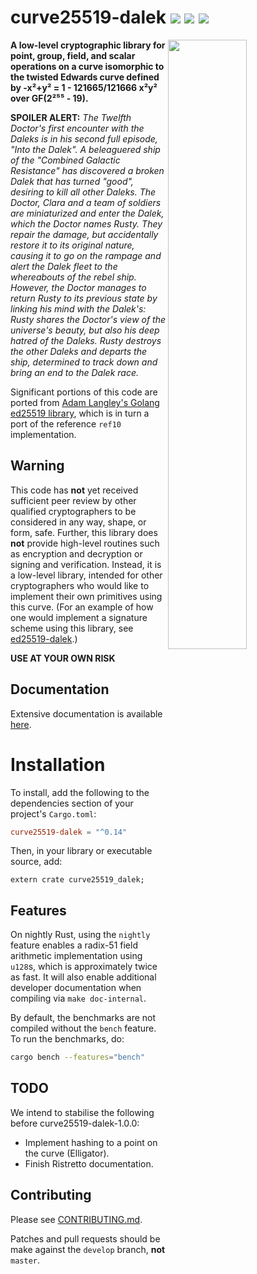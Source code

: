 
# curve25519-dalek  [![](https://img.shields.io/crates/v/curve25519-dalek.svg)](https://crates.io/crates/curve25519-dalek) [![](https://docs.rs/curve25519-dalek/badge.svg)](https://docs.rs/curve25519-dalek) [![](https://travis-ci.org/dalek-cryptography/curve25519-dalek.svg?branch=master)](https://travis-ci.org/dalek-cryptography/curve25519-dalek)

<img
 width="50%"
 align="right"
 src="https://user-images.githubusercontent.com/797/34898472-83686016-f7f3-11e7-967b-24b2aadd623a.png"/>

**A low-level cryptographic library for point, group, field, and scalar
operations on a curve isomorphic to the twisted Edwards curve defined by -x²+y²
= 1 - 121665/121666 x²y² over GF(2²⁵⁵ - 19).**

**SPOILER ALERT:** *The Twelfth Doctor's first encounter with the Daleks is in
his second full episode, "Into the Dalek". A beleaguered ship of the "Combined
Galactic Resistance" has discovered a broken Dalek that has turned "good",
desiring to kill all other Daleks. The Doctor, Clara and a team of soldiers
are miniaturized and enter the Dalek, which the Doctor names Rusty. They
repair the damage, but accidentally restore it to its original nature, causing
it to go on the rampage and alert the Dalek fleet to the whereabouts of the
rebel ship. However, the Doctor manages to return Rusty to its previous state
by linking his mind with the Dalek's: Rusty shares the Doctor's view of the
universe's beauty, but also his deep hatred of the Daleks. Rusty destroys the
other Daleks and departs the ship, determined to track down and bring an end
to the Dalek race.*

Significant portions of this code are ported from [Adam Langley's
Golang ed25519 library](https://github.com/agl/ed25519), which is in
turn a port of the reference `ref10` implementation.

## Warning

This code has **not** yet received sufficient peer review by other qualified
cryptographers to be considered in any way, shape, or form, safe.  Further,
this library does **not** provide high-level routines such as encryption and
decryption or signing and verification.  Instead, it is a low-level library,
intended for other cryptographers who would like to implement their own
primitives using this curve.  (For an example of how one would implement a
signature scheme using this library, see
[ed25519-dalek](https://github.com/dalek-cryptography/ed25519-dalek).)

**USE AT YOUR OWN RISK**

## Documentation

Extensive documentation is available [here](https://docs.rs/curve25519-dalek).

# Installation

To install, add the following to the dependencies section of your project's
`Cargo.toml`:

```toml
curve25519-dalek = "^0.14"
```

Then, in your library or executable source, add:

    extern crate curve25519_dalek;

## Features

On nightly Rust, using the `nightly` feature enables a radix-51 field
arithmetic implementation using `u128`s, which is approximately twice as
fast.  It will also enable additional developer documentation when
compiling via `make doc-internal`.

By default, the benchmarks are not compiled without the `bench`
feature.  To run the benchmarks, do:

```sh
cargo bench --features="bench"
```

## TODO

We intend to stabilise the following before curve25519-dalek-1.0.0:

* Implement hashing to a point on the curve (Elligator).
* Finish Ristretto documentation.

## Contributing

Please see
[CONTRIBUTING.md](https://github.com/dalek-cryptography/curve25519-dalek/blob/master/CONTRIBUTING.md).

Patches and pull requests should be make against the `develop`
branch, **not** `master`.
